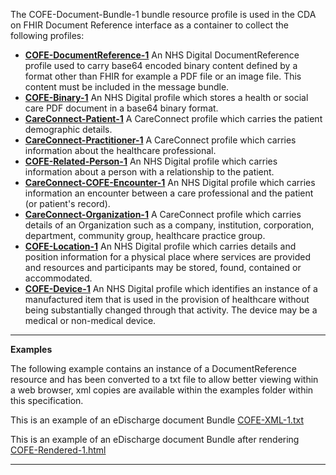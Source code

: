 The COFE-Document-Bundle-1 bundle resource profile is used in the CDA on FHIR Document Reference interface as a container to collect the following profiles: 

- **[COFE-DocumentReference-1]**  An NHS Digital DocumentReference profile used to carry base64 encoded binary content defined by a format other than FHIR  for example a PDF file or an image file. This content must be included in the message bundle.
- **[COFE-Binary-1]**  An NHS Digital profile which stores a health or social care PDF document in a base64 binary format.  
- **[CareConnect-Patient-1]**  A CareConnect profile which carries the patient demographic details.
- **[CareConnect-Practitioner-1]**  A CareConnect profile which carries information about the healthcare professional.
- **[COFE-Related-Person-1]** An NHS Digital profile which carries information about a person with a relationship to the patient.
- **[CareConnect-COFE-Encounter-1]** An NHS Digital profile which carries information an encounter between a care professional and the patient (or patient's record).
- **[CareConnect-Organization-1]**  A CareConnect profile which carries details of an Organization such as a company, institution, corporation, department, community group, healthcare practice group.
- **[COFE-Location-1]**  An NHS Digital profile which carries details and position information for a physical place where services are provided and resources and participants may be stored, found, contained or accommodated.
- **[COFE-Device-1]**  An NHS Digital profile which identifies an instance of a manufactured item that is used in the provision of healthcare without being substantially changed through that activity. The device may be a medical or non-medical device.

----------
**Examples**

The following example contains an instance of a DocumentReference resource and has been converted to a txt file  to allow better viewing within a web browser, xml copies are available within the examples folder within this specification.


This is an example of an eDischarge document Bundle [COFE-XML-1.txt]
 
This is an example of an eDischarge document Bundle after rendering [COFE-Rendered-1.html]

----------

[COFE-XML-1.txt]: ../Chapter.5.Examples/COFE-DocumentReference-Bundle-1-Example.txt
[COFE-Rendered-1.html]: ../Chapter.5.Examples/COFE-DocumentReference-Bundle-1-Example.html

[COFE-DocumentReference-1]: cofe-documentreference-1.html
[COFE-Binary-1]: cofe-binary-1.html
[CareConnect-TOC-Encounter-1]:	careconnect-toc-encounter-1.html
[CareConnect-Patient-1]: 	careconnect-patient-1.html
[CareConnect-Practitioner-1]:	careconnect-practitioner-1.html
[COFE-Related-Person-1]: 	cofe-relatedperson-1.html
[CareConnect-Organization-1]: careconnect-organization-1.html
[COFE-Location-1]: careconnect-location-1.html
[COFE-Device-1]: cofe-device-1.html
[CareConnect-COFE-Encounter-1]: careconnect-cofe-encounter-1.html
